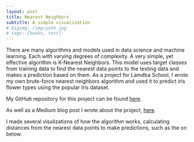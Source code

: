 ```yaml
---
layout: post
title: Nearest Neighbors
subtitle: A simple visualization
# bigimg: /img/path.jpg
# tags: [books, test]
---
```


There are many algorithms and models used in data science and machine learning. Each with varying degrees of complexity. A very simple, yet effective algorithm is K-Nearest Neighbors. This model uses target classes from training data to find the nearest data points to the testing data and makes a prediction based on them. As a project for Lamdba School, I wrote my own brute-force nearest neighbors algorithm and used it to predict iris flower types using the popular Iris dataset.

My GitHub repository for this project can be found [here](https://github.com/PalmerTurley34/K-Nearest-Neighbors).

As well as a Medium blog post I wrote about the project, [here](https://palmerturley34.medium.com/simple-nearest-neighbors-algorithm-a5558379b96).

I made several visulizations of how the algorithm works, calculating distances from the nearest data points to make predictions, such as the on below.


